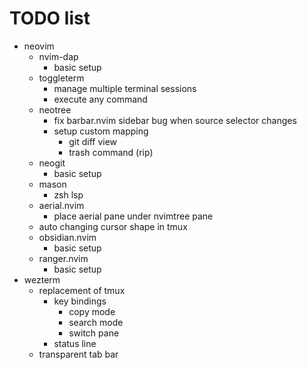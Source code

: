 # TODO list

- neovim
  - nvim-dap
    - basic setup
  - toggleterm
    - manage multiple terminal sessions
    - execute any command
  - neotree
    - fix barbar.nvim sidebar bug when source selector changes
    - setup custom mapping
      - git diff view
      - trash command (rip)
  - neogit
    - basic setup
  - mason
    - zsh lsp
  - aerial.nvim
    - place aerial pane under nvimtree pane
  - auto changing cursor shape in tmux
  - obsidian.nvim
    - basic setup
  - ranger.nvim
    - basic setup
- wezterm
  - replacement of tmux
    - key bindings
      - copy mode
      - search mode
      - switch pane
    - status line
  - transparent tab bar
